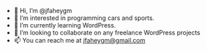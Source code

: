 - 👋 Hi, I’m @jfaheygm
- 👀 I’m interested in programming cars and sports.
- 🌱 I’m currently learning WordPress.
- 💞️ I’m looking to collaborate on any freelance WordPress projects
- 📫 You can reach me at jfaheygm@gmail.com

<!---
jfaheygm/jfaheygm is a ✨ special ✨ repository because its `README.md` (this file) appears on your GitHub profile.
You can click the Preview link to take a look at your changes.
--->
